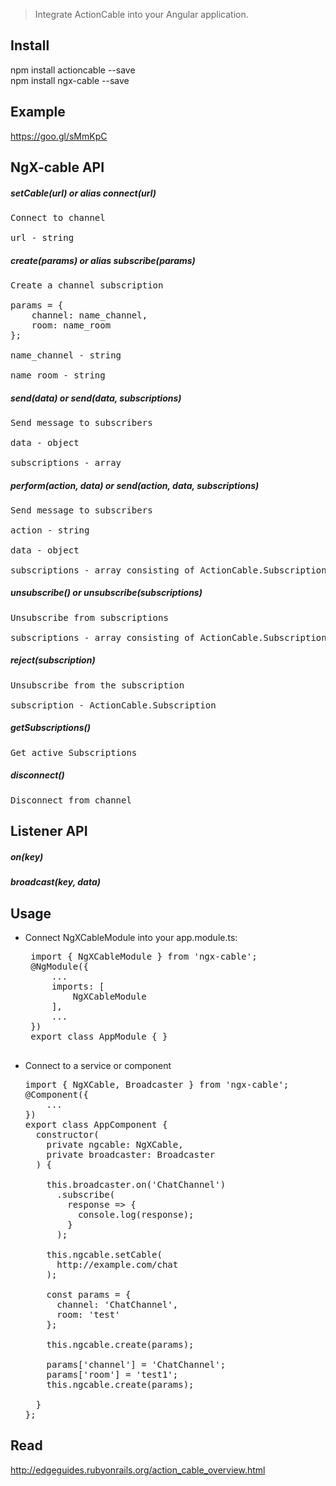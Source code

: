 
> Integrate ActionCable into your Angular application.

Install
-----------------------------------
npm install actioncable --save<br>
npm install ngx-cable --save

Example
-----------------------------------
https://goo.gl/sMmKpC

NgX-cable API
-----------------------------------
##### setCable(url) or alias connect(url)
<pre>
Connect to channel<br>
url - string
</pre>

##### create(params) or alias subscribe(params)<br>
<pre>
Create a channel subscription<br>
params = {
    channel: name_channel,
    room: name_room
};<br>
name_channel - string<br>
name_room - string
</pre>

##### send(data) or send(data, subscriptions)<br>
<pre>
Send message to subscribers<br>
data - object<br>
subscriptions - array
</pre>

##### perform(action, data) or send(action, data, subscriptions)<br>
<pre>
Send message to subscribers<br>
action - string<br>
data - object<br>
subscriptions - array consisting of ActionCable.Subscription
</pre>

##### unsubscribe() or unsubscribe(subscriptions)<br>
<pre>
Unsubscribe from subscriptions<br>
subscriptions - array consisting of ActionCable.Subscription
</pre>

##### reject(subscription)<br>
<pre>
Unsubscribe from the subscription<br>
subscription - ActionCable.Subscription
</pre>

##### getSubscriptions()
<pre>
Get active Subscriptions
</pre>

##### disconnect()
<pre>
Disconnect from channel
</pre>

Listener API
-----------------------------------

##### on(key)

##### broadcast(key, data)

Usage
-----------------------------------

 - Connect NgXCableModule into your app.module.ts:
    <pre>
    import { NgXCableModule } from 'ngx-cable';
    @NgModule({
        ...
        imports: [
            NgXCableModule
        ],
        ...
    })
    export class AppModule { }
    </pre>

 -  Connect to a service or component
    <pre>
    import { NgXCable, Broadcaster } from 'ngx-cable';
    @Component({
        ...
    })
    export class AppComponent {
      constructor(
        private ngcable: NgXCable,
        private broadcaster: Broadcaster
      ) {
                  
        this.broadcaster.on('ChatChannel')
          .subscribe(
            response => {
              console.log(response);
            }
          );
          
        this.ngcable.setCable(
          http://example.com/chat
        );
        
        const params = {
          channel: 'ChatChannel',
          room: 'test'
        };
          
        this.ngcable.create(params);
        
        params['channel'] = 'ChatChannel';
        params['room'] = 'test1';
        this.ngcable.create(params);
        
      }
    };
    </pre>

Read
-----------------------------------
http://edgeguides.rubyonrails.org/action_cable_overview.html
